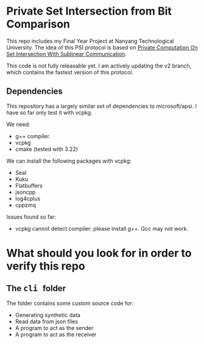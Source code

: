 # Private Set Intersection from Bit Comparison

This repo includes my Final Year Project at Nanyang Technological University. The idea of this PSI protocol is based on [Private Computation On Set Intersection With Sublinear Communication](https://eprint.iacr.org/2022/1137).

This code is not fully releasable yet. I am actively updating the v2 branch, which contains the fastest version of this protocol.

## Dependencies

This repository has a largely similar set of dependencies to microsoft/apsi.
I have so far only test it with vcpkg.

We need:
- g++ compiler.
- vcpkg
- cmake (tested with 3.22)

We can install the following packages with vcpkg:
- Seal
- Kuku
- Flatbuffers
- jsoncpp
- log4cplus
- cppzmq

Issues found so far:
- vcpkg cannot detect compiler: please install g++. Gcc may not work.

# What should you look for in order to verify this repo

## The <tt> cli </tt> folder
The folder contains some custom source code for:
- Generating synthetic data
- Read data from json files
- A program to act as the sender
- A program to act as the receiver
